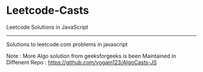 # Leetcode-Casts
Leetcode Solutions in JavaScript

----

Solutions to leetcode.com problems in javascript <br/>

Note : More Algo solution from geeksforgeeks is been Maintained in Diffenent Repo : https://github.com/yogain123/AlgoCasts-JS
